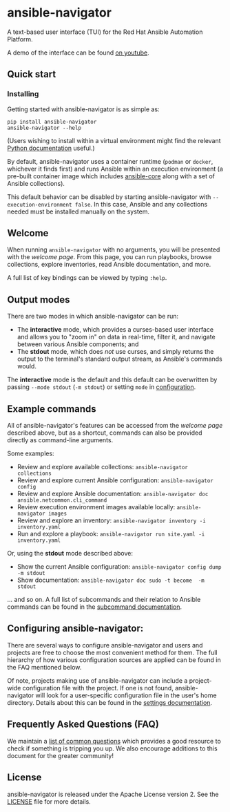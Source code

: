 # ansible-navigator

A text-based user interface (TUI) for the Red Hat Ansible Automation Platform.

A demo of the interface can be found
[on youtube](https://www.youtube.com/watch?v=J9PBKi8ydi4).

## Quick start

### Installing

Getting started with ansible-navigator is as simple as:

```
pip install ansible-navigator
ansible-navigator --help
```

(Users wishing to install within a virtual environment might find the relevant
[Python documentation](https://docs.python.org/3/library/venv.html) useful.)

By default, ansible-navigator uses a container runtime (`podman` or `docker`,
whichever it finds first) and runs Ansible within an execution environment
(a pre-built container image which includes
[ansible-core](https://github.com/ansible/ansible) along with a set of Ansible
collections).

This default behavior can be disabled by starting ansible-navigator with
`--execution-environment false`. In this case, Ansible and any collections
needed must be installed manually on the system.

## Welcome

When running `ansible-navigator` with no arguments, you will be presented with
the *welcome page*. From this page, you can run playbooks, browse collections,
explore inventories, read Ansible documentation, and more.

A full list of key bindings can be viewed by typing `:help`.

## Output modes

There are two modes in which ansible-navigator can be run:

* The **interactive** mode, which provides a curses-based user interface and
  allows you to "zoom in" on data in real-time, filter it, and navigate between
  various Ansible components; and
* The **stdout** mode, which does *not* use curses, and simply returns the
  output to the terminal's standard output stream, as Ansible's commands
  would.

The **interactive** mode is the default and this default can be overwritten by
passing `--mode stdout` (`-m stdout`) or setting `mode` in
[configuration](docs/settings.rst).

## Example commands

All of ansible-navigator's features can be accessed from the *welcome page*
described above, but as a shortcut, commands can also be provided directly as
command-line arguments.

Some examples:

* Review and explore available collections: `ansible-navigator collections`
* Review and explore current Ansible configuration: `ansible-navigator config`
* Review and explore Ansible documentation:
  `ansible-navigator doc ansible.netcommon.cli_command`
* Review execution environment images available locally:
  `ansible-navigator images`
* Review and explore an inventory:
  `ansible-navigator inventory -i inventory.yaml`
* Run and explore a playbook:
  `ansible-navigator run site.yaml -i inventory.yaml`

Or, using the **stdout** mode described above:

* Show the current Ansible configuration:
  `ansible-navigator config dump -m stdout`
* Show documentation: `ansible-navigator doc sudo -t become  -m stdout`

... and so on. A full list of subcommands and their relation to Ansible
commands can be found in the [subcommand documentation](docs/subcommands.rst).

## Configuring ansible-navigator:

There are several ways to configure ansible-navigator and users and projects
are free to choose the most convenient method for them. The full hierarchy of
how various configuration sources are applied can be found in the FAQ mentioned
below.

Of note, projects making use of ansible-navigator can include a project-wide
configuration file with the project. If one is not found, ansible-navigator
will look for a user-specific configuration file in the user's home directory.
Details about this can be found in the
[settings documentation](docs/settings.rst).

## Frequently Asked Questions (FAQ)

We maintain a [list of common questions](docs/faq.md) which provides a good
resource to check if something is tripping you up. We also encourage additions
to this document for the greater community!

## License

ansible-navigator is released under the Apache License version 2. See the
[LICENSE](LICENSE) file for more details.
